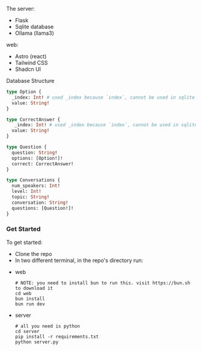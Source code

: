 The server:
  - Flask
  - Sqlite database
  - Ollama (llama3)

web:
  - Astro (react)
  - Tailwind CSS
  - Shadcn UI


Database Structure

```graphql
type Option {
  _index: Int! # used _index because `index`, cannot be used in sqlite for some reason
  value: String!
}

type CorrectAnswer {
   _index: Int! # used _index because `index`, cannot be used in sqlite for some reason
  value: String!
}

type Question {
  question: String!
  options: [Option!]!
  correct: CorrectAnswer!
}

type Conversations {
  num_speakers: Int!
  level: Int!
  topic: String!
  conversation: String!
  questions: [Question!]!
}
```
### Get Started
To get started:
- Clone the repo
- In two different terminal, in the repo's directory run:
* web
  ```
  # NOTE: you need to install bun to run this. visit https://bun.sh to download it
  cd web
  bun install
  bun run dev 
  ```
* server
  ```
  # all you need is python
  cd server
  pip install -r requirements.txt
  python server.py
  ```

